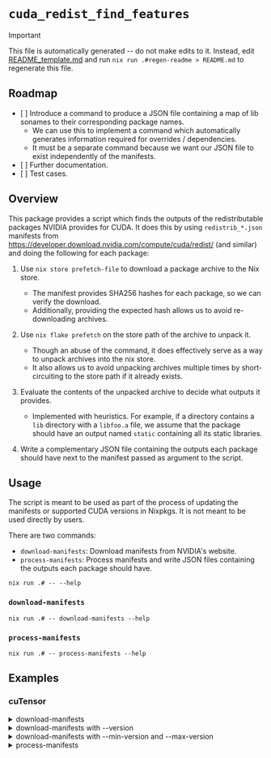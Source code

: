 # `cuda_redist_find_features`

> [!IMPORTANT]
> This file is automatically generated -- do not make edits to it. Instead, edit [README_template.md](./nix/packages/regen-readme/README_template.md) and run `nix run .#regen-readme > README.md` to regenerate this file.

## Roadmap

- \[ \] Introduce a command to produce a JSON file containing a map of lib sonames to their corresponding package names.
  - We can use this to implement a command which automatically generates information required for overrides / dependencies.
  - It must be a separate command because we want our JSON file to exist independently of the manifests.
- \[ \] Further documentation.
- \[ \] Test cases.

## Overview

This package provides a script which finds the outputs of the redistributable packages NVIDIA provides for CUDA. It does this by using `redistrib_*.json` manifests from <https://developer.download.nvidia.com/compute/cuda/redist/> (and similar) and doing the following for each package:

1. Use `nix store prefetch-file` to download a package archive to the Nix store.

   - The manifest provides SHA256 hashes for each package, so we can verify the download.
   - Additionally, providing the expected hash allows us to avoid re-downloading archives.

1. Use `nix flake prefetch` on the store path of the archive to unpack it.

   - Though an abuse of the command, it does effectively serve as a way to unpack archives into the nix store.
   - It also allows us to avoid unpacking archives multiple times by short-circuiting to the store path if it already exists.

1. Evaluate the contents of the unpacked archive to decide what outputs it provides.

   - Implemented with heuristics. For example, if a directory contains a `lib` directory with a `libfoo.a` file, we assume that the package should have an output named `static` containing all its static libraries.

1. Write a complementary JSON file containing the outputs each package should have next to the manifest passed as argument to the script.

## Usage

The script is meant to be used as part of the process of updating the manifests or supported CUDA versions in Nixpkgs. It is not meant to be used directly by users.

There are two commands:

- `download-manifests`: Download manifests from NVIDIA's website.
- `process-manifests`: Process manifests and write JSON files containing the outputs each package should have.

```regen-readme
nix run .# -- --help
```

### `download-manifests`

```regen-readme
nix run .# -- download-manifests --help
```

### `process-manifests`

```regen-readme
nix run .# -- process-manifests --help
```

## Examples

### cuTensor

<details><summary>download-manifests</summary>

```regen-readme
nix run .# -- download-manifests https://developer.download.nvidia.com/compute/cutensor/redist cutensor_manifests --log-level INFO
```

</details>

<details><summary>download-manifests with --version</summary>

```regen-readme
nix run .# -- download-manifests https://developer.download.nvidia.com/compute/cutensor/redist cutensor_manifests --log-level INFO --version 1.4.0
```

</details>

<details><summary>download-manifests with --min-version and --max-version</summary>

```regen-readme
nix run .# -- download-manifests https://developer.download.nvidia.com/compute/cutensor/redist cutensor_manifests --log-level INFO --min-version 1.4.0 --max-version 1.6.2
```

</details>

<details><summary>process-manifests</summary>

Assuming

```console
nix run .# -- download-manifests https://developer.download.nvidia.com/compute/cutensor/redist cutensor_manifests --log-level INFO --min-version 1.4.0 --max-version 1.6.2
```

was run previously,

```regen-readme
nix run .# -- process-manifests https://developer.download.nvidia.com/compute/cutensor/redist cutensor_manifests --log-level INFO
```

</details>
